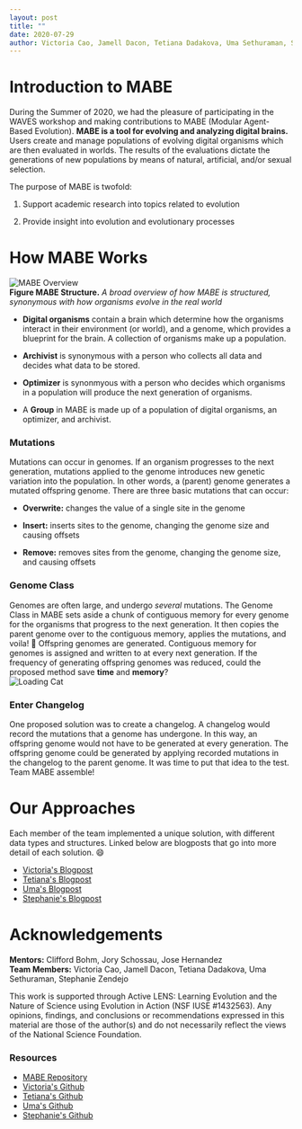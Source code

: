 ```yaml
---
layout: post
title: ""
date: 2020-07-29
author: Victoria Cao, Jamell Dacon, Tetiana Dadakova, Uma Sethuraman, Stephanie Zendejo
---
```


# Introduction to MABE 
During the Summer of 2020, we had the pleasure of participating in the WAVES workshop and making contributions to MABE (Modular Agent-Based Evolution). **MABE is a tool for evolving and analyzing digital brains.** Users create and manage populations of evolving digital organisms which are then evaluated in worlds. The results of the evaluations dictate the generations of new populations by means of natural, artificial, and/or sexual selection.  

The purpose of MABE is twofold:
1. Support academic research into topics related to evolution

2. Provide insight into evolution and evolutionary processes  

# How MABE Works 
![MABE Overview](https://i.imgur.com/WwKJYt4.png)  
**Figure MABE Structure.** _A broad overview of how MABE is structured, synonymous with how organisms evolve in the real world_  
- **Digital organisms** contain a brain which determine how the organisms interact in their environment (or world), and a genome, which provides a blueprint for the brain. A collection of organisms make up a population.

- **Archivist** is synonymous with a person who collects all data and decides what data to be stored.

- **Optimizer** is synonmyous with a person who decides which organisms in a population will produce the next generation of organisms.

- A **Group** in MABE is made up of a population of digital organisms, an optimizer, and archivist.

### Mutations
Mutations can occur in genomes. If an organism progresses to the next generation, mutations applied to the genome introduces new genetic variation into the population. In other words, a (parent) genome generates a mutated offspring genome. There are three basic mutations that can occur:
- **Overwrite:** changes the value of a single site in the genome

- **Insert:** inserts sites to the genome, changing the genome size and causing offsets

- **Remove:** removes sites from the genome, changing the genome size, and causing offsets

### Genome Class
Genomes are often large, and undergo _several_ mutations. The Genome Class in MABE sets aside a chunk of contiguous memory for every genome for the organisms that progress to the next generation. It then copies the parent genome over to the contiguous memory, applies the mutations, and voila! :tada: Offspring genomes are generated. Contiguous memory for genomes is assigned and written to at every next generation. If the frequency of generating offspring genomes was reduced, could the proposed method save **time** and **memory**?  
![Loading Cat](https://i.imgur.com/6CLU31c.gif)  

### Enter Changelog
One proposed solution was to create a changelog. A changelog would record the mutations that a genome has undergone. In this way, an offspring genome would not have to be generated at every generation. The offspring genome could be generated by applying recorded mutations in the changelog to the parent genome. It was time to put that idea to the test. Team MABE assemble!

# Our Approaches  
Each member of the team implemented a unique solution, with different data types and structures. Linked below are blogposts that go into more detail of each solution. :smile:  
* [Victoria's Blogpost](https://caovicto.github.io/waves/blog/Victoria-Cao.html)
* [Tetiana's Blogpost](https://tetianadadakova.github.io/waves/blog/Tetiana-Dadakova.html)
* [Uma's Blogpost](https://uma-sethuraman.github.io/waves/blog/mabe-genomes.html)  
* [Stephanie's Blogpost](https://szendejo.github.io/waves/blog/StephanieZendejo.html)
  
    
      
      
      
      
      
      
# Acknowledgements
**Mentors:** Clifford Bohm, Jory Schossau, Jose Hernandez  
**Team Members:** Victoria Cao, Jamell Dacon, Tetiana Dadakova, Uma Sethuraman, Stephanie Zendejo

This work is supported through Active LENS: Learning Evolution and the Nature of Science using Evolution in Action (NSF IUSE #1432563). Any opinions, findings, and conclusions or recommendations expressed in this material are those of the author(s) and do not necessarily reflect the views of the National Science Foundation.

### Resources
* [MABE Repository](https://github.com/Hintzelab/MABE)  
* [Victoria's Github](https://github.com/caovicto)
* [Tetiana's Github](https://github.com/tetianadadakova)
* [Uma's Github](https://github.com/uma-sethuraman)
* [Stephanie's Github](https://github.com/szendejo)  
